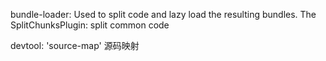 bundle-loader: Used to split code and lazy load the resulting bundles.
The SplitChunksPlugin: split common code

devtool: 'source-map'  源码映射
